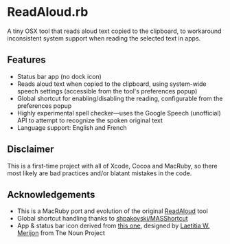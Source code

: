 # ReadAloud.rb

A tiny OSX tool that reads aloud text copied to the clipboard, to workaround inconsistent system support when reading the selected text in apps.


## Features

- Status bar app (no dock icon)
- Reads aloud text when copied to the clipboard, using system-wide speech settings (accessible from the tool's preferences popup)
- Global shortcut for enabling/disabling the reading, configurable from the preferences popup
- Highly experimental spell checker—uses the Google Speech (unofficial) API to attempt to recognize the spoken original text
- Language support: English and French


## Disclaimer

This is a first-time project with all of Xcode, Cocoa and MacRuby, so there most likely are bad practices and/or blatant mistakes in the code.


## Acknowledgements

- This is a MacRuby port and evolution of the original [ReadAloud](https://github.com/defitech/ReadAloud) tool
- Global shortcut handling thanks to [shpakovski/MASShortcut](https://github.com/shpakovski/MASShortcut)
- App & status bar icon derived from [this one](http://thenounproject.com/noun/lips/#icon-No14820), designed by [Laetitia W. Merijon](http://thenounproject.com/laetitia.w.merijon) from The Noun Project
